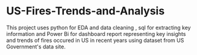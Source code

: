 # US-Fires-Trends-and-Analysis
This project uses python for EDA and data cleaning , sql for extracting key information and Power Bi for dashboard report representing key insights and trends of fires occured in US in recent years using dataset from US Government's data site.
